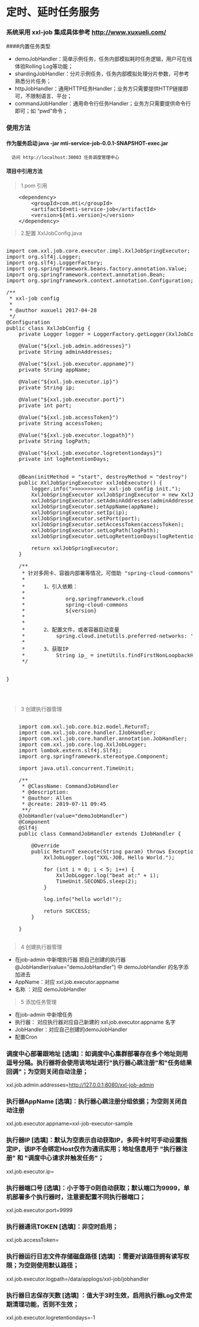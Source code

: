 # 定时、延时任务服务

### 系统采用 xxl-job 集成具体参考 http://www.xuxueli.com/



####内置任务类型
+ demoJobHandler：简单示例任务，任务内部模拟耗时任务逻辑，用户可在线体验Rolling Log等功能；
+ shardingJobHandler：分片示例任务，任务内部模拟处理分片参数，可参考熟悉分片任务；
+ httpJobHandler：通用HTTP任务Handler；业务方只需要提供HTTP链接即可，不限制语言、平台；
+ commandJobHandler：通用命令行任务Handler；业务方只需要提供命令行即可；如 “pwd”命令；


### 使用方法
#### 作为服务启动 java -jar mti-service-job-0.0.1-SNAPSHOT-exec.jar
      访问 http://localhost:30003 任务调度管理中心

#### 项目中引用方法
> 1.pom 引用
<pre>
    &lt;dependency&gt;
        &lt;groupId&gt;com.mti&lt;/groupId&gt;
        &lt;artifactId&gt;mti-service-job&lt;/artifactId&gt;
        &lt;version&gt;${mti.version}&lt;/version&gt;
    &lt;/dependency&gt;
</pre>
> 2.配置 XxlJobConfig.java
 <pre>

import com.xxl.job.core.executor.impl.XxlJobSpringExecutor;
import org.slf4j.Logger;
import org.slf4j.LoggerFactory;
import org.springframework.beans.factory.annotation.Value;
import org.springframework.context.annotation.Bean;
import org.springframework.context.annotation.Configuration;

/**
 * xxl-job config
 *
 * @author xuxueli 2017-04-28
 */
@Configuration
public class XxlJobConfig {
    private Logger logger = LoggerFactory.getLogger(XxlJobConfig.class);

    @Value("${xxl.job.admin.addresses}")
    private String adminAddresses;

    @Value("${xxl.job.executor.appname}")
    private String appName;

    @Value("${xxl.job.executor.ip}")
    private String ip;

    @Value("${xxl.job.executor.port}")
    private int port;

    @Value("${xxl.job.accessToken}")
    private String accessToken;

    @Value("${xxl.job.executor.logpath}")
    private String logPath;

    @Value("${xxl.job.executor.logretentiondays}")
    private int logRetentionDays;


    @Bean(initMethod = "start", destroyMethod = "destroy")
    public XxlJobSpringExecutor xxlJobExecutor() {
        logger.info(">>>>>>>>>>> xxl-job config init.");
        XxlJobSpringExecutor xxlJobSpringExecutor = new XxlJobSpringExecutor();
        xxlJobSpringExecutor.setAdminAddresses(adminAddresses);
        xxlJobSpringExecutor.setAppName(appName);
        xxlJobSpringExecutor.setIp(ip);
        xxlJobSpringExecutor.setPort(port);
        xxlJobSpringExecutor.setAccessToken(accessToken);
        xxlJobSpringExecutor.setLogPath(logPath);
        xxlJobSpringExecutor.setLogRetentionDays(logRetentionDays);

        return xxlJobSpringExecutor;
    }

    /**
     * 针对多网卡、容器内部署等情况，可借助 "spring-cloud-commons" 提供的 "InetUtils" 组件灵活定制注册IP；
     *
     *      1、引入依赖：
     *          <dependency>
     *             <groupId>org.springframework.cloud</groupId>
     *             <artifactId>spring-cloud-commons</artifactId>
     *             <version>${version}</version>
     *         </dependency>
     *
     *      2、配置文件，或者容器启动变量
     *          spring.cloud.inetutils.preferred-networks: 'xxx.xxx.xxx.'
     *
     *      3、获取IP
     *          String ip_ = inetUtils.findFirstNonLoopbackHostInfo().getIpAddress();
     */


}

 
 </pre>


> 3 创建执行器管理

<pre>
    
    import com.xxl.job.core.biz.model.ReturnT;
    import com.xxl.job.core.handler.IJobHandler;
    import com.xxl.job.core.handler.annotation.JobHandler;
    import com.xxl.job.core.log.XxlJobLogger;
    import lombok.extern.slf4j.Slf4j;
    import org.springframework.stereotype.Component;
    
    import java.util.concurrent.TimeUnit;
    
    /**
     * @ClassName: CommandJobHandler
     * @description:
     * @author: Allen
     * @create: 2019-07-11 09:45
     **/
    @JobHandler(value="demoJobHandler")
    @Component
    @Slf4j
    public class CommandJobHandler extends IJobHandler {
    
        @Override
        public ReturnT<String> execute(String param) throws Exception {
            XxlJobLogger.log("XXL-JOB, Hello World.");
    
            for (int i = 0; i < 5; i++) {
                XxlJobLogger.log("beat at:" + i);
                TimeUnit.SECONDS.sleep(2);
            }
    
            log.info("hello world!");
    
            return SUCCESS;
        }
    
    }

</pre>


> 4 创建执行器管理
  + 在job-admin 中新增执行器 把自己创建的执行器 @JobHandler(value="demoJobHandler") 中 demoJobHandler 的名字添加进去
  +  AppName：对应 xxl.job.executor.appname
  +  名称   ：对应 demoJobHandler

> 5 添加任务管理
  + 在job-admin 中新增任务
  + 执行器： 对应执行器对应自己新建的 xxl.job.executor.appname 名字
  + JobHandler：对应自己创建的demoJobHandler
  + 配置Cron 


### 调度中心部署跟地址 [选填]：如调度中心集群部署存在多个地址则用逗号分隔。执行器将会使用该地址进行"执行器心跳注册"和"任务结果回调"；为空则关闭自动注册；
xxl.job.admin.addresses=http://127.0.0.1:8080/xxl-job-admin

### 执行器AppName [选填]：执行器心跳注册分组依据；为空则关闭自动注册
xxl.job.executor.appname=xxl-job-executor-sample

### 执行器IP [选填]：默认为空表示自动获取IP，多网卡时可手动设置指定IP，该IP不会绑定Host仅作为通讯实用；地址信息用于 "执行器注册" 和 "调度中心请求并触发任务"；
xxl.job.executor.ip=

### 执行器端口号 [选填]：小于等于0则自动获取；默认端口为9999，单机部署多个执行器时，注意要配置不同执行器端口；
xxl.job.executor.port=9999

### 执行器通讯TOKEN [选填]：非空时启用；
xxl.job.accessToken=

### 执行器运行日志文件存储磁盘路径 [选填] ：需要对该路径拥有读写权限；为空则使用默认路径；
xxl.job.executor.logpath=/data/applogs/xxl-job/jobhandler

### 执行器日志保存天数 [选填] ：值大于3时生效，启用执行器Log文件定期清理功能，否则不生效；
xxl.job.executor.logretentiondays=-1

